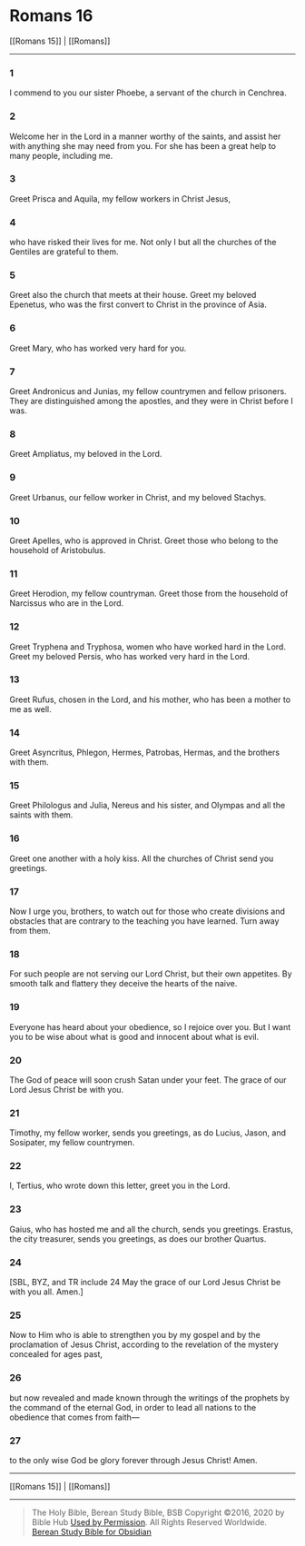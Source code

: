 # Romans 16

[[Romans 15]] | [[Romans]]

---

### 1
I commend to you our sister Phoebe, a servant of the church in Cenchrea.

### 2
Welcome her in the Lord in a manner worthy of the saints, and assist her with anything she may need from you. For she has been a great help to many people, including me.

### 3
Greet Prisca and Aquila, my fellow workers in Christ Jesus,

### 4
who have risked their lives for me. Not only I but all the churches of the Gentiles are grateful to them.

### 5
Greet also the church that meets at their house. Greet my beloved Epenetus, who was the first convert to Christ in the province of Asia.

### 6
Greet Mary, who has worked very hard for you.

### 7
Greet Andronicus and Junias, my fellow countrymen and fellow prisoners. They are distinguished among the apostles, and they were in Christ before I was.

### 8
Greet Ampliatus, my beloved in the Lord.

### 9
Greet Urbanus, our fellow worker in Christ, and my beloved Stachys.

### 10
Greet Apelles, who is approved in Christ. Greet those who belong to the household of Aristobulus.

### 11
Greet Herodion, my fellow countryman. Greet those from the household of Narcissus who are in the Lord.

### 12
Greet Tryphena and Tryphosa, women who have worked hard in the Lord. Greet my beloved Persis, who has worked very hard in the Lord.

### 13
Greet Rufus, chosen in the Lord, and his mother, who has been a mother to me as well.

### 14
Greet Asyncritus, Phlegon, Hermes, Patrobas, Hermas, and the brothers with them.

### 15
Greet Philologus and Julia, Nereus and his sister, and Olympas and all the saints with them.

### 16
Greet one another with a holy kiss. All the churches of Christ send you greetings.

### 17
Now I urge you, brothers, to watch out for those who create divisions and obstacles that are contrary to the teaching you have learned. Turn away from them.

### 18
For such people are not serving our Lord Christ, but their own appetites. By smooth talk and flattery they deceive the hearts of the naive.

### 19
Everyone has heard about your obedience, so I rejoice over you. But I want you to be wise about what is good and innocent about what is evil.

### 20
The God of peace will soon crush Satan under your feet. The grace of our Lord Jesus Christ be with you.

### 21
Timothy, my fellow worker, sends you greetings, as do Lucius, Jason, and Sosipater, my fellow countrymen.

### 22
I, Tertius, who wrote down this letter, greet you in the Lord.

### 23
Gaius, who has hosted me and all the church, sends you greetings. Erastus, the city treasurer, sends you greetings, as does our brother Quartus.

### 24
<span class="bsb_footnote">[SBL, BYZ, and TR include 24 May the grace of our Lord Jesus Christ be with you all. Amen.]</span>

### 25
Now to Him who is able to strengthen you by my gospel and by the proclamation of Jesus Christ, according to the revelation of the mystery concealed for ages past,

### 26
but now revealed and made known through the writings of the prophets by the command of the eternal God, in order to lead all nations to the obedience that comes from faith—

### 27
to the only wise God be glory forever through Jesus Christ! Amen.

---

[[Romans 15]] | [[Romans]]

---

> The Holy Bible, Berean Study Bible, BSB
> Copyright &copy;2016, 2020 by Bible Hub
> [Used by Permission](https://berean.bible/terms.htm). All Rights Reserved Worldwide.
> [Berean Study Bible for Obsidian](https://github.com/gapmiss/berean-study-bible-for-obsidian)</small>

